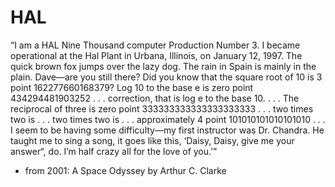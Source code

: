 # HAL

“I am a HAL Nine Thousand computer Production Number 3. I became operational at the Hal Plant in Urbana, Illinois, on January 12, 1997. The quick brown fox jumps over the lazy dog. The rain in Spain is mainly in the plain. Dave—are you still there? Did you know that the square root of 10 is 3 point 162277660168379? Log 10 to the base e is zero point 434294481903252 . . . correction, that is log e to the base 10. . . . The reciprocal of three is zero point 333333333333333333333 . . . two times two is . . . two times two is . . . approximately 4 point 101010101010101010 . . . I seem to be having some difficulty—my first instructor was Dr. Chandra. He taught me to sing a song, it goes like this, ‘Daisy, Daisy, give me your answer“, do. I’m half crazy all for the love of you.’”

- from 2001: A Space Odyssey by Arthur C. Clarke
